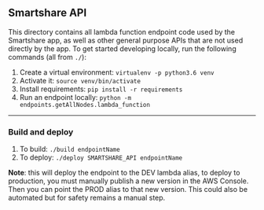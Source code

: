 ## Smartshare API

This directory contains all lambda function endpoint code used by the Smartshare app, as well as other general purpose APIs that are not used directly by the app. To get started developing locally, run the following commands (all from `./`):

1. Create a virtual environment: `virtualenv -p python3.6 venv`
2. Activate it: `source venv/bin/activate`
3. Install requirements: `pip install -r requirements`
4. Run an endpoint locally: `python -m endpoints.getAllNodes.lambda_function`

---

### Build and deploy

1. To build: `./build endpointName`
2. To deploy: `./deploy SMARTSHARE_API endpointName`

**Note**: this will deploy the endpoint to the DEV lambda alias, to deploy to production, you must manually publish a new version in the AWS Console. Then you can point the PROD alias to that new version. This could also be automated but for safety remains a manual step.
